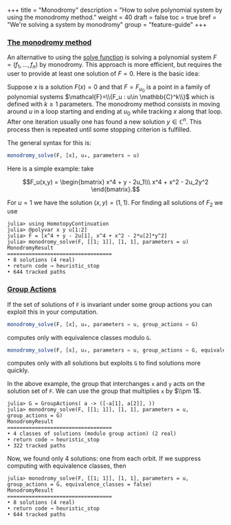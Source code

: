 +++
title = "Monodromy"
description = "How to solve polynomial system by using the monodromy method."
weight = 40
draft = false
toc = true
bref = "We're solving a system by monodromy"
group = "feature-guide"
+++




<h3 class="section-head" id="monodromy"><a href="#monodromy">The monodromy method</a></h3>


An alternative to using the [solve function](/guides/examples.md) is solving a polynomial system $F=(f_1,\ldots,f_n)$ by monodromy. This approach is more efficient, but requires the user to provide at least one solution of $F=0$. Here is the basic idea:


Suppose $x$ is a solution $F(x)=0$ and that $F=F_{u_0}$ is a point in a family of polynomial systems $\mathcal{F}=\\{F_u : u\in \mathbb{C}^k\\}$ which is defined with $k\geq 1$ parameters. The monodromy method consists in moving around $u$ in a loop starting and ending at $u_0$ while tracking $x$ along that loop. After one iteration usually one has found a new solution $y\in \mathbb{C}^n$. This process then is repeated until some stopping criterion is fulfilled.


The general syntax for this is:


```julia
monodromy_solve(F, [x], u₀, parameters = u)
```

Here is a simple example: take

$$F_u(x,y) = \begin{bmatrix} x^4 + y - 2u_1\\\ x^4 + x^2 - 2u_2y^2 \end{bmatrix}.$$

For $u=1$ we have the solution $(x,y) = (1,1)$. For finding all solutions of $F_2$ we use

```julia-repl
julia> using HomotopyContinuation
julia> @polyvar x y u[1:2]
julia> F = [x^4 + y - 2u[1], x^4 + x^2 - 2*u[2]*y^2]
julia> monodromy_solve(F, [[1; 1]], [1, 1], parameters = u)
MonodromyResult
==================================
• 8 solutions (4 real)
• return code → heuristic_stop
• 644 tracked paths
```

<h3 class="section-head" id="monodromy"><a href="#monodromy">Group Actions</a></h3>

If the set of solutions of `F` is invariant under some group actions you can exploit this in your computation.

```julia
monodromy_solve(F, [x], u₀, parameters = u, group_actions = G)
```

computes only with equivalence classes modulo `G`.


```julia
monodromy_solve(F, [x], u₀, parameters = u, group_actions = G, equivalence_classes = false)
```

computes only with all solutions but exploits `G` to find solutions more quickly.

In the above example, the group that interchanges `x` and `y` acts on the solution set of `F`. We can use the group that multiplies `x` by $\\pm 1$.

```julia-repl
julia> G = GroupActions( a -> ([-a[1], a[2]], ))
julia> monodromy_solve(F, [[1; 1]], [1, 1], parameters = u, group_actions = G)
MonodromyResult
==================================
• 4 classes of solutions (modulo group action) (2 real)
• return code → heuristic_stop
• 322 tracked paths
```

Now, we found only 4 solutions: one from each orbit. If we suppress computing with equivalence classes, then

```julia-repl
julia> monodromy_solve(F, [[1; 1]], [1, 1], parameters = u, group_actions = G, equivalence_classes = false)
MonodromyResult
==================================
• 8 solutions (4 real)
• return code → heuristic_stop
• 644 tracked paths
```
